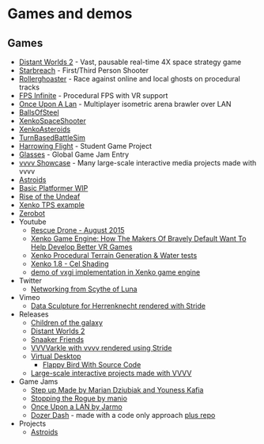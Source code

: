 # Games and demos

## Games
- [Distant Worlds 2](https://store.steampowered.com/app/1531540/Distant_Worlds_2) - Vast, pausable real-time 4X space strategy game
- [Starbreach](https://github.com/xenko3d/Starbreach) - First/Third Person Shooter
- [Rollerghoaster](https://aggror.com/blog/video-rollerghoaster-0.0.2-demo) - Race against online and local ghosts on procedural tracks
- [FPS Infinite](https://store.steampowered.com/app/1256380/FPS_Infinite/) - Procedural FPS with VR support
- [Once Upon A Lan](https://jarmo.itch.io/once-upon-a-lan) - Multiplayer isometric arena brawler over LAN
- [BallsOfSteel](https://github.com/Kryptos-FR/BallsOfSteel)
- [XenkoSpaceShooter](https://github.com/jayrulez/XenkoSpaceShooter)
- [XenkoAsteroids](https://github.com/LanceJZ/Xenko_Asteroids)
- [TurnBasedBattleSim](https://github.com/jayrulez/TurnBasedBattleSim)
- [Harrowing Flight](https://forums.stride3d.net/t/harrowing-flight-student-game-project/1823) - Student Game Project
- [Glasses](https://globalgamejam.org/2019/games/glasses) - Global Game Jam Entry
- [vvvv Showcase](https://visualprogramming.net/#Showcase) - Many large-scale interactive media projects made with vvvv
- [Astroids](https://github.com/LanceJZ/Stride-Asteroids)
- [Basic Platformer WIP](https://github.com/Doprez/stride-platformer)
- [Rise of the Undeaf](https://github.com/manio143/RiseOfTheUndeaf)
- [Xenko TPS example](https://github.com/stride3d/Starbreach)
- [Zerobot](https://github.com/joaovsq/Zerobot)
- Youtube
   - [Rescue Drone - August 2015](https://www.youtube.com/watch?v=wOZ-s7Q4qWY)
   - [Xenko Game Engine: How The Makers Of Bravely Default Want To Help Develop Better VR Games](https://www.youtube.com/watch?v=1hgh7R38yK8)
   - [Xenko Procedural Terrain Generation &amp; Water tests](https://www.youtube.com/watch?v=ba_Tpz4ojHk)
   - [Xenko 1.8 - Cel Shading](https://www.youtube.com/watch?v=RJDrG1QR3Uo)
   - [demo of vxgi implementation in Xenko game engine](https://www.youtube.com/watch?v=AZytf15FRks&t=2s)
- Twitter
    - [Networking from Scythe of Luna](https://twitter.com/scythe_of_luna/status/1616773130495885325)
- Vimeo
    - [Data Sculpture for Herrenknecht rendered with Stride](https://vimeo.com/797315059)
- Releases
  - [Children of the galaxy](https://www.emptykeys.com/games/children-of-the-galaxy/)
  - [Distant Worlds 2](https://store.steampowered.com/app/1531540/Distant_Worlds_2/)
  - [Snaaker Friends](https://store.steampowered.com/app/1443760/Snaaker__Friends/)
  - [VVVVarkle with vvvv rendered using Stride](https://github.com/BenTec3d/VVVVarkle/releases/tag/v1.0)
  - [Virtual Desktop](https://www.vrdesktop.net/)
    - [Flappy Bird With Source Code](https://nedreid.itch.io/flappy-bird-stride)
  - [Large-scale interactive projects made with VVVV](https://visualprogramming.net/#Showcase)
- Game Jams
  - [Step up Made by Marian Dziubiak and Youness Kafia](https://manio143.itch.io/project-step-up)
  - [Stopping the Rogue by manio](https://manio143.itch.io/stopping-the-rogue)
  - [Once Upon a LAN by Jarmo](https://jarmo.itch.io/once-upon-a-lan)
  - [Dozer Dash](https://ldjam.com/events/ludum-dare/54/$374737) - made with a code only approach [plus repo](https://github.com/Schossi/LD54/tree/main)
- Projects
  - [Astroids](https://github.com/mmujic2/StrideAsteroids)  